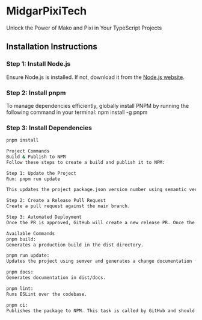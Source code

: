 # MidgarPixiTech

Unlock the Power of Mako and Pixi in Your TypeScript Projects

## Installation Instructions

### Step 1: Install Node.js

Ensure Node.js is installed. If not, download it from the [Node.js website](https://nodejs.org/).

### Step 2: Install pnpm

To manage dependencies efficiently, globally install PNPM by running the following command in your terminal:
npm install -g pnpm

### Step 3: Install Dependencies

```bash
pnpm install

Project Commands
Build & Publish to NPM
Follow these steps to create a build and publish it to NPM:

Step 1: Update the Project
Run: pnpm run update

This updates the project package.json version number using semantic versioning and generates a file documenting changes.

Step 2: Create a Release Pull Request
Create a pull request against the main branch.

Step 3: Automated Deployment
Once the PR is approved, GitHub will create a new release PR. Once the release PR is approved, GitHub will automatically deploy to NPM.

Available Commands
pnpm build:
Generates a production build in the dist directory.

pnpm run update:
Updates the project using semver and generates a change documentation file. Do this before pushing changes to git. It automatically updates the version number.

pnpm docs:
Generates documentation in dist/docs.

pnpm lint:
Runs ESLint over the codebase.

pnpm ci:
Publishes the package to NPM. This task is called by GitHub and should not be invoked directly.
```
